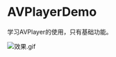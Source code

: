 # AVPlayerDemo
学习AVPlayer的使用，只有基础功能。


![效果.gif](http://upload-images.jianshu.io/upload_images/4009159-6f975f20e3c74e41.gif?imageMogr2/auto-orient/strip)
